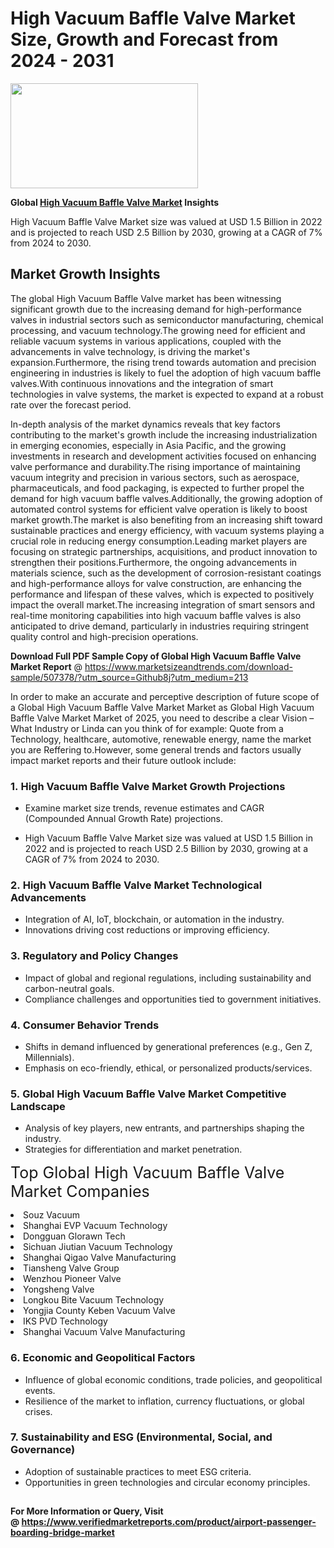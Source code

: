 <H1>High Vacuum Baffle Valve Market Size, Growth and Forecast from 2024 - 2031</H1><img class="aligncenter size-medium wp-image-584254" src="https://thirdeyenews.in/wp-content/uploads/2024/09/Global-Market-Research-300x168.jpeg" alt="" width="300" height="168" /><p><strong>Global&nbsp;<a href="https://www.marketsizeandtrends.com/download-sample/507378/?utm_source=Github8j?utm_medium=213">High Vacuum Baffle Valve Market</a> Insights</strong></p><p>High Vacuum Baffle Valve Market size was valued at USD 1.5 Billion in 2022 and is projected to reach USD 2.5 Billion by 2030, growing at a CAGR of 7% from 2024 to 2030.</p><p><h2>Market Growth Insights</h2> <p>The global High Vacuum Baffle Valve market has been witnessing significant growth due to the increasing demand for high-performance valves in industrial sectors such as semiconductor manufacturing, chemical processing, and vacuum technology.The growing need for efficient and reliable vacuum systems in various applications, coupled with the advancements in valve technology, is driving the market's expansion.Furthermore, the rising trend towards automation and precision engineering in industries is likely to fuel the adoption of high vacuum baffle valves.With continuous innovations and the integration of smart technologies in valve systems, the market is expected to expand at a robust rate over the forecast period.</p> <p>In-depth analysis of the market dynamics reveals that key factors contributing to the market's growth include the increasing industrialization in emerging economies, especially in Asia Pacific, and the growing investments in research and development activities focused on enhancing valve performance and durability.The rising importance of maintaining vacuum integrity and precision in various sectors, such as aerospace, pharmaceuticals, and food packaging, is expected to further propel the demand for high vacuum baffle valves.Additionally, the growing adoption of automated control systems for efficient valve operation is likely to boost market growth.The market is also benefiting from an increasing shift toward sustainable practices and energy efficiency, with vacuum systems playing a crucial role in reducing energy consumption.Leading market players are focusing on strategic partnerships, acquisitions, and product innovation to strengthen their positions.Furthermore, the ongoing advancements in materials science, such as the development of corrosion-resistant coatings and high-performance alloys for valve construction, are enhancing the performance and lifespan of these valves, which is expected to positively impact the overall market.The increasing integration of smart sensors and real-time monitoring capabilities into high vacuum baffle valves is also anticipated to drive demand, particularly in industries requiring stringent quality control and high-precision operations.<p><span class=""><strong>Download Full PDF Sample Copy of Global High Vacuum Baffle Valve Market Report</strong> @ <a href="https://www.marketsizeandtrends.com/download-sample/507378/?utm_source=Github8j?utm_medium=213" target="_blank">https://www.marketsizeandtrends.com/download-sample/507378/?utm_source=Github8j?utm_medium=213</a></span></p><p>In order to make an accurate and perceptive description of future scope of a Global&nbsp;High Vacuum Baffle Valve Market Market as Global&nbsp;High Vacuum Baffle Valve Market Market of 2025, you need to describe a clear Vision &ndash; What Industry or Linda can you think of for example: Quote from a Technology, healthcare, automotive, renewable energy, name the market you are Reffering to.However, some general trends and factors usually impact market reports and their future outlook include:</p><h3>1.&nbsp;<strong>High Vacuum Baffle Valve Market Growth Projections</strong></h3><ul><li>Examine market size trends, revenue estimates and CAGR (Compounded Annual Growth Rate) projections.</li><li><p>High Vacuum Baffle Valve Market size was valued at USD 1.5 Billion in 2022 and is projected to reach USD 2.5 Billion by 2030, growing at a CAGR of 7% from 2024 to 2030.</p></li></ul><h3>2.&nbsp;<strong>High Vacuum Baffle Valve Market Technological Advancements</strong></h3><ul><li>Integration of AI, IoT, blockchain, or automation in the industry.</li><li>Innovations driving cost reductions or improving efficiency.</li></ul><h3>3.&nbsp;<strong>Regulatory and Policy Changes</strong></h3><ul><li>Impact of global and regional regulations, including sustainability and carbon-neutral goals.</li><li>Compliance challenges and opportunities tied to government initiatives.</li></ul><h3>4.&nbsp;<strong>Consumer Behavior Trends</strong></h3><ul><li>Shifts in demand influenced by generational preferences (e.g., Gen Z, Millennials).</li><li>Emphasis on eco-friendly, ethical, or personalized products/services.</li></ul><h3>5.&nbsp;<strong>Global High Vacuum Baffle Valve Market Competitive Landscape</strong></h3><ul><li>Analysis of key players, new entrants, and partnerships shaping the industry.</li><li>Strategies for differentiation and market penetration.</li></ul><p data-pm-slice="1 1 []"><span style="color: inherit; font-family: inherit; font-size: 25px;">Top Global High Vacuum Baffle Valve Market Companies</span></p><div class="" data-test-id=""><p><li>Souz Vacuum</li><li> Shanghai EVP Vacuum Technology</li><li> Dongguan Glorawn Tech</li><li> Sichuan Jiutian Vacuum Technology</li><li> Shanghai Qigao Valve Manufacturing</li><li> Tiansheng Valve Group</li><li> Wenzhou Pioneer Valve</li><li> Yongsheng Valve</li><li> Longkou Bite Vacuum Technology</li><li> Yongjia County Keben Vacuum Valve</li><li> IKS PVD Technology</li><li> Shanghai Vacuum Valve Manufacturing</li></p></div><h3>6.&nbsp;<strong>Economic and Geopolitical Factors</strong></h3><ul><li>Influence of global economic conditions, trade policies, and geopolitical events.</li><li>Resilience of the market to inflation, currency fluctuations, or global crises.</li></ul><h3>7.&nbsp;<strong>Sustainability and ESG (Environmental, Social, and Governance)</strong></h3><ul><li>Adoption of sustainable practices to meet ESG criteria.</li><li>Opportunities in green technologies and circular economy principles.</li></ul><h2><strong style="font-size: 14px;">For More Information or Query, Visit @&nbsp;</strong><a style="background-color: #ffffff; font-size: 14px;" href="https://www.marketsizeandtrends.com/report/high-vacuum-baffle-valve-market/" target="_blank">https://www.verifiedmarketreports.com/product/airport-passenger-boarding-bridge-market</a></h2>